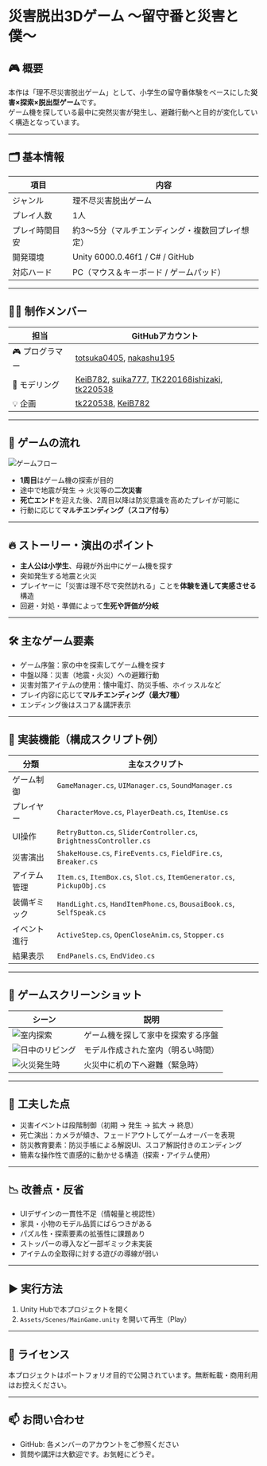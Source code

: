 # 災害脱出3Dゲーム 〜留守番と災害と僕〜

## 🎮 概要

本作は「理不尽災害脱出ゲーム」として、小学生の留守番体験をベースにした**災害×探索×脱出型ゲーム**です。  
ゲーム機を探している最中に突然災害が発生し、避難行動へと目的が変化していく構造となっています。

---

## 🗂 基本情報

| 項目 | 内容 |
|------|------|
| ジャンル | 理不尽災害脱出ゲーム |
| プレイ人数 | 1人 |
| プレイ時間目安 | 約3〜5分（マルチエンディング・複数回プレイ想定） |
| 開発環境 | Unity 6000.0.46f1 / C# / GitHub |
| 対応ハード | PC（マウス＆キーボード / ゲームパッド） |

---

## 🧑‍💻 制作メンバー

| 担当 | GitHubアカウント |
|------|------------------|
| 🎮 プログラマー | [totsuka0405](https://github.com/totsuka0405), [nakashu195](https://github.com/nakashu195) |
| 🎨 モデリング | [KeiB782](https://github.com/KeiB782), [suika777](https://github.com/suika777), [TK220168ishizaki](https://github.com/TK220168ishizaki), [tk220538](https://github.com/tk220538) |
| 💡 企画 | [tk220538](https://github.com/tk220538), [KeiB782](https://github.com/KeiB782) |

---

## 🧭 ゲームの流れ

![ゲームフロー](./images/gameflow.png)

- **1周目**はゲーム機の探索が目的
- 途中で地震が発生 → 火災等の**二次災害**
- **死亡エンド**を迎えた後、2周目以降は防災意識を高めたプレイが可能に
- 行動に応じて**マルチエンディング（スコア付与）**

---

## 🔥 ストーリー・演出のポイント

- **主人公は小学生**、母親が外出中にゲーム機を探す
- 突如発生する地震と火災
- プレイヤーに「災害は理不尽で突然訪れる」ことを**体験を通して実感させる**構造
- 回避・対処・準備によって**生死や評価が分岐**

---

## 🛠 主なゲーム要素

- ゲーム序盤：家の中を探索してゲーム機を探す
- 中盤以降：災害（地震・火災）への避難行動
- 災害対策アイテムの使用：懐中電灯、防災手帳、ホイッスルなど
- プレイ内容に応じて**マルチエンディング（最大7種）**
- エンディング後はスコア＆講評表示

---

## 🧰 実装機能（構成スクリプト例）

| 分類 | 主なスクリプト |
|------|----------------|
| ゲーム制御 | `GameManager.cs`, `UIManager.cs`, `SoundManager.cs` |
| プレイヤー | `CharacterMove.cs`, `PlayerDeath.cs`, `ItemUse.cs` |
| UI操作 | `RetryButton.cs`, `SliderController.cs`, `BrightnessController.cs` |
| 災害演出 | `ShakeHouse.cs`, `FireEvents.cs`, `FieldFire.cs`, `Breaker.cs` |
| アイテム管理 | `Item.cs`, `ItemBox.cs`, `Slot.cs`, `ItemGenerator.cs`, `PickupObj.cs` |
| 装備ギミック | `HandLight.cs`, `HandItemPhone.cs`, `BousaiBook.cs`, `SelfSpeak.cs` |
| イベント進行 | `ActiveStep.cs`, `OpenCloseAnim.cs`, `Stopper.cs` |
| 結果表示 | `EndPanels.cs`, `EndVideo.cs` |

---

## 📸 ゲームスクリーンショット

| シーン | 説明 |
|-------|------|
| ![室内探索](./images/screenshot1.png) | ゲーム機を探して家中を探索する序盤 |
| ![日中のリビング](./images/screenshot2.png) | モデル作成された室内（明るい時間） |
| ![火災発生時](./images/screenshot3.png) | 火災中に机の下へ避難（緊急時） |

---

## 🎯 工夫した点

- 災害イベントは段階制御（初期 → 発生 → 拡大 → 終息）
- 死亡演出：カメラが傾き、フェードアウトしてゲームオーバーを表現
- 防災教育要素：防災手帳による解説UI、スコア解説付きのエンディング
- 簡素な操作性で直感的に動かせる構造（探索・アイテム使用）

---

## 📉 改善点・反省

- UIデザインの一貫性不足（情報量と視認性）
- 家具・小物のモデル品質にばらつきがある
- パズル性・探索要素の拡張性に課題あり
- ストッパーの導入など一部ギミック未実装
- アイテムの全取得に対する遊びの導線が弱い

---

## ▶ 実行方法

1. Unity Hubで本プロジェクトを開く
2. `Assets/Scenes/MainGame.unity` を開いて再生（Play）

---

## 📜 ライセンス

本プロジェクトはポートフォリオ目的で公開されています。無断転載・商用利用はお控えください。

---

## 📫 お問い合わせ

- GitHub: 各メンバーのアカウントをご参照ください
- 質問や講評は大歓迎です。お気軽にどうぞ。
